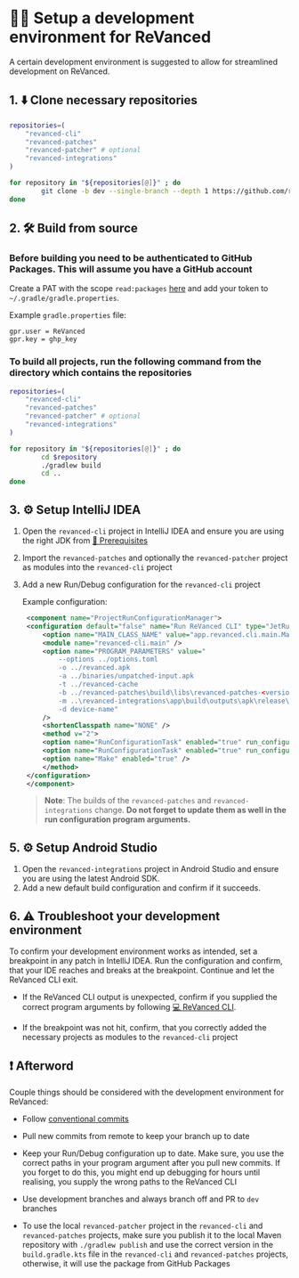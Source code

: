 # 👨‍💻 Setup a development environment for ReVanced

A certain development environment is suggested to allow for streamlined development on ReVanced.

## 1. ⬇️ Clone necessary repositories

```bash
repositories=(
    "revanced-cli"
    "revanced-patches"
    "revanced-patcher" # optional
    "revanced-integrations"
)

for repository in "${repositories[@]}" ; do
        git clone -b dev --single-branch --depth 1 https://github.com/revanced/$repository
done
```

## 2. 🛠️ Build from source

### Before building you need to be authenticated to GitHub Packages. This will assume you have a GitHub account

Create a PAT with the scope `read:packages` [here](https://github.com/settings/tokens/new?scopes=read:packages&description=Revanced) and add your token to `~/.gradle/gradle.properties`.

Example `gradle.properties` file:

```properties
gpr.user = ReVanced
gpr.key = ghp_key
```

### To build all projects, run the following command from the directory which contains the repositories

```bash
repositories=(
    "revanced-cli"
    "revanced-patches"
    "revanced-patcher" # optional
    "revanced-integrations"
)

for repository in "${repositories[@]}" ; do
        cd $repository
        ./gradlew build
        cd ..
done
```

## 3. ⚙️ Setup IntelliJ IDEA

1. Open the `revanced-cli` project in IntelliJ IDEA and ensure you are using the right JDK from [💼 Prerequisites](0_prerequisites.md)
2. Import the `revanced-patches` and optionally the `revanced-patcher` project as modules into the `revanced-cli` project
3. Add a new Run/Debug configuration for the `revanced-cli` project

   Example configuration:

   ```xml
    <component name="ProjectRunConfigurationManager">
    <configuration default="false" name="Run ReVanced CLI" type="JetRunConfigurationType">
        <option name="MAIN_CLASS_NAME" value="app.revanced.cli.main.MainKt" />
        <module name="revanced-cli.main" />
        <option name="PROGRAM_PARAMETERS" value="
            --options ../options.toml
            -o ../revanced.apk
            -a ../binaries/unpatched-input.apk
            -t ../revanced-cache
            -b ../revanced-patches\build\libs\revanced-patches-<version>.jar
            -m ..\revanced-integrations\app\build\outputs\apk\release\revanced-integrations-<version>.apk
            -d device-name"
        />
        <shortenClasspath name="NONE" />
        <method v="2">
        <option name="RunConfigurationTask" enabled="true" run_configuration_name="revanced-patcher [publish]" run_configuration_type="GradleRunConfiguration" />
        <option name="RunConfigurationTask" enabled="true" run_configuration_name="revanced-patches [build]" run_configuration_type="GradleRunConfiguration" />
        <option name="Make" enabled="true" />
        </method>
    </configuration>
    </component>
   ```

   > **Note**: The builds of the `revanced-patches` and `revanced-integrations` change. **Do not forget to update them as well in the run configuration program arguments.**

## 5. ⚙️ Setup Android Studio

1. Open the `revanced-integrations` project in Android Studio and ensure you are using the latest Android SDK.
2. Add a new default build configuration and confirm if it succeeds.

## 6. ⚠️ Troubleshoot your development environment

To confirm your development environment works as intended, set a breakpoint in any patch in IntelliJ IDEA. Run the configuration and confirm, that your IDE reaches and breaks at the breakpoint. Continue and let the ReVanced CLI exit.

- If the ReVanced CLI output is unexpected, confirm if you supplied the correct program arguments by following [💻 ReVanced CLI](./docs/revanced-development).

- If the breakpoint was not hit, confirm, that you correctly added the necessary projects as modules to the `revanced-cli` project

## ❗ Afterword

Couple things should be considered with the development environment for ReVanced:

- Follow [conventional commits](https://www.conventionalcommits.org/en/v1.0.0/)

- Pull new commits from remote to keep your branch up to date

- Keep your Run/Debug configuration up to date. Make sure, you use the correct paths in your program argument after you pull new commits. If you forget to do this, you might end up debugging for hours until realising, you supply the wrong paths to the ReVanced CLI

- Use development branches and always branch off and PR to `dev` branches

- To use the local `revanced-patcher` project in the `revanced-cli` and `revanced-patches` projects, make sure you publish it to the local Maven repository with `./gradlew publish` and use the correct version in the `build.gradle.kts` file in the `revanced-cli` and `revanced-patches` projects, otherwise, it will use the package from GitHub Packages
